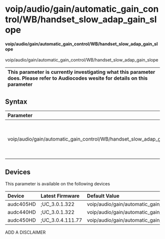 ﻿---
description: voip/audio/gain/automatic_gain_control/WB/handset_slow_adap_gain_slope
search: false
---

# voip/audio/gain/automatic_gain_control/WB/handset_slow_adap_gain_slope

#### voip/audio/gain/automatic_gain_control/WB/handset_slow_adap_gain_slope

voip/audio/gain/automatic_gain_control/WB/handset_slow_adap_gain_slope


| This parameter is currently investigating what this parameter does. Please refer to Audiocodes wesite for details on this parameter | 
| :--- |

## Syntax
| Parameter | Syntax |
| :--- | :--- |
|voip/audio/gain/automatic_gain_control/WB/handset_slow_adap_gain_slope | {% raw %} undefined {% endraw %}|

## Devices
This parameter is available on the following devices

| Device | Latest Firmware | Default Value |
|:---|:---|:---|
| audc405HD | ;UC_3.0.1.322 | voip/audio/gain/automatic_gain_control/WB/handset_slow_adap_gain_slope=1_00 
| audc440HD | ;UC_3.0.1.322 | voip/audio/gain/automatic_gain_control/WB/handset_slow_adap_gain_slope=1_00 
| audc450HD | ;UC_3.0.4.111.77 | voip/audio/gain/automatic_gain_control/WB/handset_slow_adap_gain_slope=1_00 

ADD A DISCLAIMER
